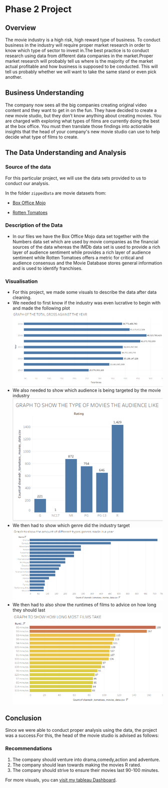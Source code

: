 # Phase 2 Project 
## Overview
The movie industry is a high risk, high reward type of business. To conduct business in the industry will require proper market research in order to know which type of sector to invest in.The best practice is to conduct research using data from different data companies in the market.Proper market research will probably tell us where is the majority of the market actual profitable and how business is supposed to be conducted. This will tell us probably whether we will want to take the same stand or even pick another.

## Business Understanding

The company now sees all the big companies creating original video content and they want to get in on the fun. They have decided to create a new movie studio, but they don’t know anything about creating movies. You are charged with exploring what types of films are currently doing the best at the box office. You must then translate those findings into actionable insights that the head of your company's new movie studio can use to help decide what type of films to create.

## The Data Understanding and Analysis
### Source of the data
For this particular project, we will use the data sets provided to us to conduct our analysis.

In the folder `zippedData` are movie datasets from:

* [Box Office Mojo](https://www.boxofficemojo.com/)

* [Rotten Tomatoes](https://www.rottentomatoes.com/)

### Description of the Data

* In our files we have the Box Office Mojo data set together with the Numbers data set which are used by movie companies as the financial sources of the data whereas the IMDb data set is used to provide a rich layer of audience sentiment while provides a rich layer of audience sentiment while Rotten Tomatoes offers a metric for critical and audience consensus and the Movie Database stores general information and is used to identify franchises.
### Visualisation
* For this project, we made some visuals to describe the data after data cleaning. 
* We needed to first know if the industry was even lucrative to begin with and made the following plot
![Graph to show gross per year](./images/Movies-total-gross-against-year.png)
* We also needed to show which audience is being targeted by the movie industry
![Graph to show the audience being targeted](./images/Movie-rating.png)
* We then had to show which genre did the industry target
![Graph to show the genres being targeted](./images/Types-of-movie-genres.png) 
* We then had to also show the runtimes of films to advice on how long they should last
![Graph to show the runtimes of films](./images/runtimes-of-movies-count.png)
## Conclusion
Since we were able to conduct proper analysis using the data, the project was a success.For this, the head of the movie studio is advised as follows:
### Recommendations
1. The company should venture into  drama,comedy,action and adventure.
2. The company should lean towards making the movies R rated.
3. The company should strive to ensure their movies last 90-100 minutes.

For more visuals, you can [visit my tableau Dashboard](https://public.tableau.com/app/profile/carlton.ogola/viz/Moviesdashboard_17543126094440).



 


